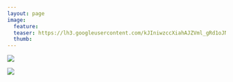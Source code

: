 ```yaml
---
layout: page
image:
  feature:
  teaser: https://lh3.googleusercontent.com/kJIniwzccXiahAJZVml_gRd1oJN5rwLi7aMFWoPNvAI=w245
  thumb:
---
```


![](https://lh3.googleusercontent.com/uU0orDJmlB-4SbSqtWJgNZ_W81yPt11b_e6gIwP5zj8=w800)

![](https://lh3.googleusercontent.com/9wtbu5vLB6uebxeT_jSbRshUBzcFgY8bQr6H917_qXE=w800)
